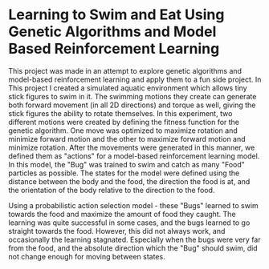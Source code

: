 # Learning to Swim and Eat Using Genetic Algorithms and Model Based Reinforcement Learning

This project was made in an attempt to explore genetic algorithms and model-based reinforcement learning and apply them to a fun side project. 
In This project I created a simulated aquatic environment which allows tiny stick figures to swim in it. The swimming motions they create can generate both forward movement (in all 2D directions) and torque as well, giving the stick figures the ability to rotate themselves. 
In this experiment, two different motions were created by defining the fitness function for the genetic algorithm. One move was optimized to maximize rotation and minimize forward motion and the other to maximize forward motion and minimize rotation.
After the movements were generated in this manner, we defined them as "actions" for a model-based reinforcement learning model. In this model, the "Bug" was trained to swim and catch as many "Food" particles as possible.
The states for the model were defined using the distance between the body and the food,
the direction the food is at, and the orientation of the body relative to the direction to the food.

Using a probabilistic action selection model - these "Bugs" learned to swim towards the food and maximize the amount of food they caught. The learning was quite successful in some cases, 
and the bugs learned to go straight towards the food. However, this did not always work, and occasionally the learning stagnated. Especially when the bugs were very far from the food, and the absolute direction which the "Bug" should swim, did not change enough for moving between states.

